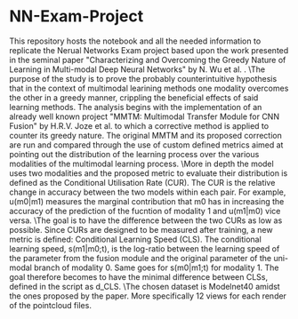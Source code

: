 
# NN-Exam-Project
This repository hosts the notebook and all the needed information to replicate the Nerual Networks Exam project based upon the work presented in the seminal paper "Characterizing and Overcoming the Greedy Nature of Learning in Multi-modal Deep Neural Networks" by N. Wu et al. .
\The purpose of the study is to prove the probably counterintuitive hypothesis that in the context of multimodal learining methods one modality overcomes the other in a greedy manner, crippling the beneficial effects of said learning methods. The analysis begins with the implementation of an already well known project "MMTM: Multimodal Transfer Module for CNN Fusion" by 
H.R.V. Joze et al. to which a corrective method is applied to counter its greedy nature. The original MMTM and its proposed correction are run and compared through the use of custom defined metrics aimed at pointing out the distribution of the learning process over the various modalities of the multimodal learning process.
\More in depth the model uses two modalities and the proposed metric to evaluate their distribution is defined as the Conditional Utilisation Rate (CUR). The CUR is the relative change in accuracy between the two models within each pair. For example, u(m0|m1) measures the marginal contribution that m0 has in increasing the accuracy of the prediction of the fucntion of modality 1 and u(m1|m0) vice versa.
\The goal is to have the difference between the two CURs as low as possible. Since CURs are designed to be measured after training, a new metric is defined: Conditional Learning Speed (CLS). The conditional learning speed, s(m1|m0;t), is the log-ratio between the learning speed of the parameter from the fusion module and the original parameter of the uni-modal branch of modality 0. Same goes for s(m0|m1;t) for modality 1. 
The goal therefore becomes to have the minimal difference between CLSs, defined in the script as d_CLS.
\The chosen dataset is Modelnet40 amidst the ones proposed by the paper. More specifically 12 views for each render of the pointcloud files.
